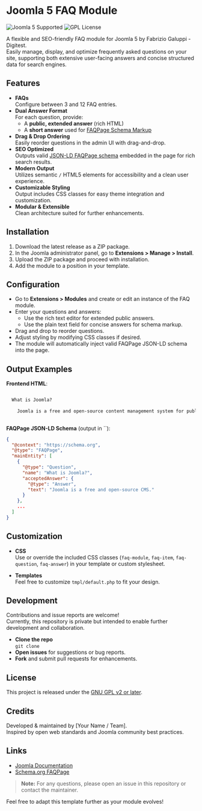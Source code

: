 # Joomla 5 FAQ Module
![Joomla 5 Supported](https://img.shields.io/badge/Joomla-5.x-%234F9F4A?logo=joomla)
![GPL License](https://img.shields.io/badge/license-GPL%20v2%2B-blue)

A flexible and SEO-friendly FAQ module for Joomla 5 by Fabrizio Galuppi - Digitest.  
Easily manage, display, and optimize frequently asked questions on your site, supporting both extensive user-facing answers and concise structured data for search engines.

## Features

- **FAQs**  
  Configure between 3 and 12 FAQ entries.
- **Dual Answer Format**  
  For each question, provide:
  - A **public, extended answer** (rich HTML)
  - A **short answer** used for [FAQPage Schema Markup](https://developers.google.com/search/docs/appearance/structured-data/faqpage)
- **Drag & Drop Ordering**  
  Easily reorder questions in the admin UI with drag-and-drop.
- **SEO Optimized**  
  Outputs valid [JSON-LD FAQPage schema](https://schema.org/FAQPage) embedded in the page for rich search results.
- **Modern Output**  
  Utilizes semantic `/` HTML5 elements for accessibility and a clean user experience.
- **Customizable Styling**  
  Output includes CSS classes for easy theme integration and customization.
- **Modular & Extensible**  
  Clean architecture suited for further enhancements.

## Installation

1. Download the latest release as a ZIP package.
2. In the Joomla administrator panel, go to **Extensions > Manage > Install**.
3. Upload the ZIP package and proceed with installation.
4. Add the module to a position in your template.

## Configuration

- Go to **Extensions > Modules** and create or edit an instance of the FAQ module.
- Enter your questions and answers:
  - Use the rich text editor for extended public answers.
  - Use the plain text field for concise answers for schema markup.
- Drag and drop to reorder questions.
- Adjust styling by modifying CSS classes if desired.
- The module will automatically inject valid FAQPage JSON-LD schema into the page.

## Output Examples

**Frontend HTML**:
```html

  What is Joomla?
  
    Joomla is a free and open-source content management system for publishing web content...
  

```

**FAQPage JSON-LD Schema** (output in ``):
```json
{
  "@context": "https://schema.org",
  "@type": "FAQPage",
  "mainEntity": [
    {
      "@type": "Question",
      "name": "What is Joomla?",
      "acceptedAnswer": {
        "@type": "Answer",
        "text": "Joomla is a free and open-source CMS."
      }
    },
    ...
  ]
}
```

## Customization

- **CSS**  
  Use or override the included CSS classes (`faq-module`, `faq-item`, `faq-question`, `faq-answer`) in your template or custom stylesheet.

- **Templates**  
  Feel free to customize `tmpl/default.php` to fit your design.

## Development

Contributions and issue reports are welcome!  
Currently, this repository is private but intended to enable further development and collaboration.

- **Clone the repo**  
  `git clone `
- **Open issues** for suggestions or bug reports.
- **Fork** and submit pull requests for enhancements.

## License

This project is released under the [GNU GPL v2 or later](https://www.gnu.org/licenses/gpl-2.0.html).

## Credits

Developed & maintained by [Your Name / Team].  
Inspired by open web standards and Joomla community best practices.

## Links

- [Joomla Documentation](https://docs.joomla.org/)
- [Schema.org FAQPage](https://schema.org/FAQPage)

> **Note:** For any questions, please open an issue in this repository or contact the maintainer.

Feel free to adapt this template further as your module evolves!
